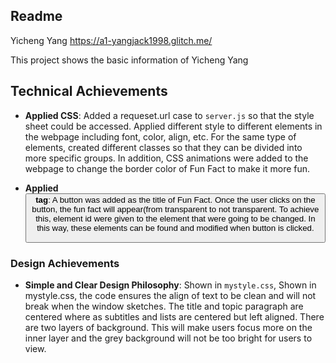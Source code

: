 Readme
---

Yicheng Yang
https://a1-yangjack1998.glitch.me/

This project shows the basic information of Yicheng Yang

## Technical Achievements
- **Applied CSS**: Added a requeset.url case to `server.js` so that the style sheet could be accessed. Applied different style to different elements in the webpage including font, color, align, etc. For the same type of elements, created different classes so that they can be divided into more specific groups. In addition, CSS animations were added to the webpage to change the border color of Fun Fact to make it more fun.  

- **Applied <Button> tag**: A button was added as the title of Fun Fact. Once the user clicks on the button, the fun fact will appear(from transparent to not transparent. To achieve this, element id were given to the element that were going to be changed. In this way, these elements can be found and modified when button is clicked.


### Design Achievements
- **Simple and Clear Design Philosophy**: Shown in `mystyle.css`, Shown in mystyle.css, the code ensures the align of text to be clean and will not break when the window sketches. The title and topic paragraph are centered where as subtitles and lists are centered but left aligned. There are two layers of background. This will make users focus more on the inner layer and the grey background will not be too bright for users to view.

